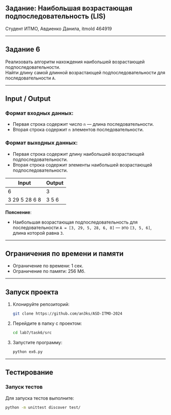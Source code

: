 ## Задание: Наибольшая возрастающая подпоследовательность (LIS)  
Студент ИТМО, Авдиенко Данила, itmoId 464919  

---

## Задание 6  
Реализовать алгоритм нахождения наибольшей возрастающей подпоследовательности.  
Найти длину самой длинной возрастающей подпоследовательности для последовательности `A`.

---

## Input / Output  

### Формат входных данных:  
- Первая строка содержит число `n` — длина последовательности.  
- Вторая строка содержит `n` элементов последовательности.  

### Формат выходных данных:  
- Первая строка содержит длину наибольшей возрастающей подпоследовательности.  
- Вторая строка содержит элементы наибольшей возрастающей подпоследовательности.  

| Input                               | Output             |
|-------------------------------------|--------------------|
| 6                                   | 3                  |
| 3 29 5 28 6 8                       | 3 5 6              |

**Пояснение**:  
- Наибольшая возрастающая подпоследовательность для последовательности `A = [3, 29, 5, 28, 6, 8]` — это `[3, 5, 6]`, длина которой равна `3`.

---

## Ограничения по времени и памяти  
- Ограничение по времени: 1 сек.  
- Ограничение по памяти: 256 Мб.  

---

## Запуск проекта  

1. Клонируйте репозиторий:  
   ```bash  
   git clone https://github.com/an3ks/ASD-ITMO-2024  
   ```  

2. Перейдите в папку с проектом:  
   ```bash  
   cd lab7/task6/src  
   ```

3. Запустите программу:  
   ```bash  
   python ex6.py  
   ```
---

## Тестирование  

### Запуск тестов  
Для запуска тестов выполните:  
```bash  
python -m unittest discover test/  
```